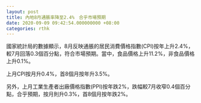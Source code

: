 ```yaml
---
layout: post
title: 內地8月通脹率降至2.4%　合乎市場預期
date: 2020-09-09 09:42:54.000000000 +08:00
categories: rthk
---
```


國家統計局的數據顯示，8月反映通脹的居民消費價格指數(CPI)按年上升2.4%，較7月回落0.3個百分點，符合市場預期。當中，食品價格上升11.2%，非食品價格上升0.1%。

上月CPI按月升0.4%，首8個月按年升3.5%。

另外，上月工業生產者出廠價格指數(PPI)按年跌2%，跌幅較7月收窄0.4個百分點，合乎預期，按月則升0.3%，首8個月按年跌2%。
